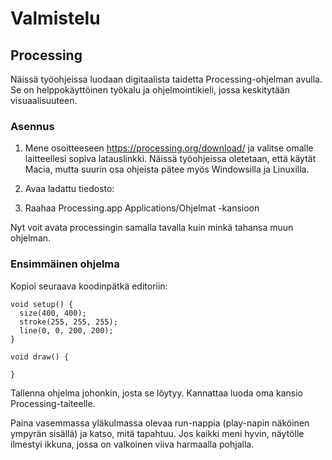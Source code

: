 # Valmistelu
## Processing
Näissä työohjeissa luodaan digitaalista taidetta Processing-ohjelman avulla.
Se on helppokäyttöinen työkalu ja ohjelmointikieli, jossa keskitytään visuaalisuuteen.

### Asennus
1. Mene osoitteeseen https://processing.org/download/ ja valitse omalle laitteellesi sopiva latauslinkki. Näissä työohjeissa oletetaan, että käytät Macia, mutta suurin osa ohjeista pätee myös Windowsilla ja Linuxilla.
2. Avaa ladattu tiedosto:

3. Raahaa Processing.app Applications/Ohjelmat -kansioon

Nyt voit avata processingin samalla tavalla kuin minkä tahansa muun ohjelman.

### Ensimmäinen ohjelma
Kopioi seuraava koodinpätkä editoriin:
```processing
void setup() {
  size(400, 400);
  stroke(255, 255, 255);
  line(0, 0, 200, 200);
}
      
void draw() {

}

```

Tallenna ohjelma johonkin, josta se löytyy. Kannattaa luoda oma kansio Processing-taiteelle.

Paina vasemmassa yläkulmassa olevaa run-nappia (play-napin näköinen ympyrän sisällä) ja katso, mitä tapahtuu. Jos kaikki meni hyvin, näytölle ilmestyi ikkuna, jossa on valkoinen viiva harmaalla pohjalla.
